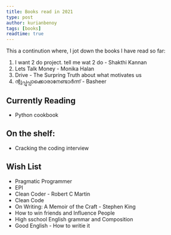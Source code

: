 ```yaml
---
title: Books read in 2021
type: post
author: kurianbenoy
tags: [books]
readtime: true
---
```


This a continution where, I jot down the books I have read so far:

1. I want 2 do project. tell me wat 2 do - Shakthi Kannan
2. Lets Talk Money - Monika Halan
3. Drive - The Surpring Truth about what motivates us
4. ന്റുപ്പുപ്പാക്കൊരാനേണ്ടാർന്ന് - Basheer

## Currently Reading

- Python cookbook


## On the shelf:

- Cracking the coding interview

## Wish List

- Pragmatic Programmer
- EPI
- Clean Coder - Robert C Martin
- Clean Code
- On Writing: A Memoir of the Craft - Stephen King
- How to win friends and Influence People
- High sschool English grammar and Composition
- Good English - How to writie it
